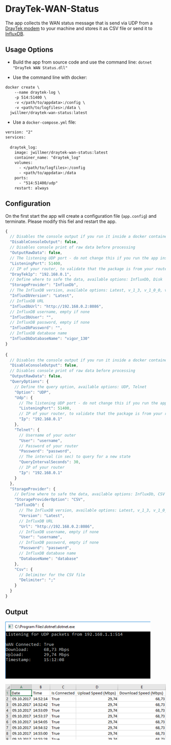 # DrayTek-WAN-Status
The app collects the WAN status message that is send via UDP from a [DrayTek modem](https://www.draytek.com/en//products/products-a-z/router.all/vigor130) to your machine and stores it as CSV file or send it to [InfluxDB](https://www.influxdata.com/).


## Usage Options

- Build the app from source code and use the command line: `dotnet "DrayTek WAN Status.dll"`

- Use the command line with docker:

```
docker create \
	--name draytek-log \
	-p 514:51400 \
	-v </path/to/appdata>:/config \
	-v <path/to/logfiles>:/data \
  jwillmer/draytek-wan-status:latest
```


- Use a `docker-compose.yml` file:

```
version: "2"
services:

  draytek_log:
    image: jwillmer/draytek-wan-status:latest
    container_name: "draytek_log"
    volumes:
      - </path/to/logfiles>:/config
      - <path/to/appdata>:/data
    ports:
      - "514:51400/udp"
    restart: always
```

## Configuration

On the first start the app will create a configuration file (`app.config`) and terminate. Please modify this fiel and restart the app.

```js
{
  // Disables the console output if you run it inside a docker container
  "DisableConsoleOutput": false,
  // Disables console print of raw data before processing
  "OutputRawData": false,
  // The listening UDP port - do not change this if you run the app inside docker, just map your port to this one.
  "ListeningPort": 51400,
  // IP of your router, to validate that the package is from your router
  "DrayTekIp": "192.168.0.1",
  // Define where to safe the data, available options: InfluxDb, Disk
  "StorageProvider": "InfluxDb",
  // The InfluxDB version, available options: Latest, v_1_3, v_1_0_0, v_0_9_6, v_0_9_5, v_0_9_2, v_0_8_x
  "InfluxDbVersion": "Latest",
  // InfluxDB URL
  "InfluxDbUrl": "http://192.168.0.2:8086",
  // InfluxDB username, empty if none
  "InflucDbUser": "",
  // InfluxDB password, empty if none
  "InfluxDbPassword": "",
  // InfluxDB database name
  "InfluxDbDatabaseName": "vigor_130"
}

{
  // Disables the console output if you run it inside a docker container
  "DisableConsoleOutput": false,
  // Disables console print of raw data before processing
  "OutputRawData": false,
  "QueryOptions": {
    // Define the query option, available options: UDP, Telnet
    "Option": "UDP",
    "Udp": {
      // The listening UDP port - do not change this if you run the app inside docker, just map your port to this one.
      "ListeningPort": 51400,
      // IP of your router, to validate that the package is from your router
      "Ip": "192.168.0.1"
    },
    "Telnet": {
      // Username of your outer
      "User": "username",
      // Password of your router
      "Password": "password",
      // The interval (in sec) to query for a new state
      "QueryIntervalSeconds": 30,
      // IP of your router
      "Ip": "192.168.0.1"
    }
  },
  "StorageProvider": {
    // Define where to safe the data, available options: InfluxDb, CSV
    "StorageProviderOption": "CSV",
    "InfluxDb": {
      // The InfluxDB version, available options: Latest, v_1_3, v_1_0_0, v_0_9_6, v_0_9_5, v_0_9_2, v_0_8_x
      "Version": "Latest",
      // InfluxDB URL
      "Url": "http://192.168.0.2:8086",
      // InfluxDB username, empty if none
      "User": "username",
      // InfluxDB password, empty if none
      "Password": "password",
      // InfluxDB database name
      "DatabaseName": "database"
    },
    "Csv": {
      // Delimiter for the CSV file
      "Delimiter": ";"
    }
  }
}
```

## Output

![](https://github.com/jwillmer/DrayTek-WAN-Status/raw/master/media/output-consol.png)

![](https://github.com/jwillmer/DrayTek-WAN-Status/raw/master/media/output-csv.png)
